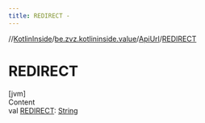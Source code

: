 ```yaml
---
title: REDIRECT -
---
```

//[KotlinInside](../../index.md)/[be.zvz.kotlininside.value](../index.md)/[ApiUrl](index.md)/[REDIRECT](-r-e-d-i-r-e-c-t.md)



# REDIRECT  
[jvm]  
Content  
val [REDIRECT](-r-e-d-i-r-e-c-t.md): [String](https://docs.oracle.com/javase/7/docs/api/java/lang/String.html)  



